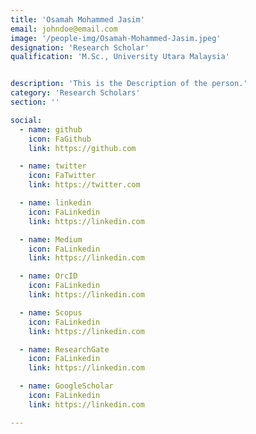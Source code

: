 ```yaml
---
title: 'Osamah Mohammed Jasim'
email: johndoe@email.com
image: '/people-img/Osamah-Mohammed-Jasim.jpeg'
designation: 'Research Scholar'
qualification: 'M.Sc., University Utara Malaysia'


description: 'This is the Description of the person.'
category: 'Research Scholars'
section: ''

social:
  - name: github
    icon: FaGithub
    link: https://github.com

  - name: twitter
    icon: FaTwitter
    link: https://twitter.com

  - name: linkedin
    icon: FaLinkedin
    link: https://linkedin.com

  - name: Medium
    icon: FaLinkedin
    link: https://linkedin.com

  - name: OrcID
    icon: FaLinkedin
    link: https://linkedin.com

  - name: Scopus
    icon: FaLinkedin
    link: https://linkedin.com

  - name: ResearchGate
    icon: FaLinkedin
    link: https://linkedin.com

  - name: GoogleScholar
    icon: FaLinkedin
    link: https://linkedin.com

---
```

